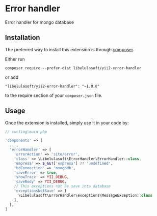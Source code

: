 Error handler
=============
Error handler for mongo database

Installation
------------

The preferred way to install this extension is through [composer](http://getcomposer.org/download/).

Either run

```
composer require --prefer-dist libelulasoft/yii2-error-handler
```

or add

```
"libelulasoft/yii2-error-handler": "~1.0.0"
```

to the require section of your `composer.json` file.


Usage
-----

Once the extension is installed, simply use it in your code by:

```php
// confing\main.php

'components' => [
  ...,
  'errorHandler' => [
    'errorAction' => 'site/error',
    'class' => \Libelulasoft\ErrorHandler\ErrorHandler::class,
    'empresa' => $_GET['empresa'] ?? 'undefined',
    'bdConnection' => 'mongodb',
    'saveError' => true,
    'showTrace' => YII_DEBUG,
    'saveBody' => YII_DEBUG,
    // This exceptions not be save into database
    'exceptionsNotSave' => [
      \Libelulasoft\ErrorHandler\exceptions\MessageException::class
    ],
  ],
]
```